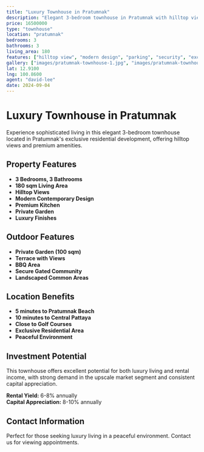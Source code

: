 ```yaml
---
title: "Luxury Townhouse in Pratumnak"
description: "Elegant 3-bedroom townhouse in Pratumnak with hilltop views, modern design, and premium amenities in exclusive residential development."
price: 16500000
type: "townhouse"
location: "pratumnak"
bedrooms: 3
bathrooms: 3
living_area: 180
features: ["hilltop view", "modern design", "parking", "security", "exclusive location", "garden"]
gallery: ["images/pratumnak-townhouse-1.jpg", "images/pratumnak-townhouse-2.jpg", "images/pratumnak-townhouse-3.jpg"]
lat: 12.9100
lng: 100.8600
agent: "david-lee"
date: 2024-09-04
---
```


# Luxury Townhouse in Pratumnak

Experience sophisticated living in this elegant 3-bedroom townhouse located in Pratumnak's exclusive residential development, offering hilltop views and premium amenities.

## Property Features

- **3 Bedrooms, 3 Bathrooms**
- **180 sqm Living Area**
- **Hilltop Views**
- **Modern Contemporary Design**
- **Premium Kitchen**
- **Private Garden**
- **Luxury Finishes**

## Outdoor Features

- **Private Garden (100 sqm)**
- **Terrace with Views**
- **BBQ Area**
- **Secure Gated Community**
- **Landscaped Common Areas**

## Location Benefits

- **5 minutes to Pratumnak Beach**
- **10 minutes to Central Pattaya**
- **Close to Golf Courses**
- **Exclusive Residential Area**
- **Peaceful Environment**

## Investment Potential

This townhouse offers excellent potential for both luxury living and rental income, with strong demand in the upscale market segment and consistent capital appreciation.

**Rental Yield:** 6-8% annually  
**Capital Appreciation:** 8-10% annually

## Contact Information

Perfect for those seeking luxury living in a peaceful environment. Contact us for viewing appointments.
